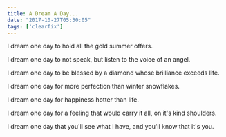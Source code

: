 ```yaml
---
title: A Dream A Day...
date: "2017-10-27T05:30:05"
tags: ['clearfix']
---
```


I dream one day to hold all the gold summer offers.

I dream one day to not speak, but listen to the voice of an angel.

I dream one day to be blessed by a diamond whose brilliance exceeds life.

I dream one day for more perfection than winter snowflakes.

I dream one day for happiness hotter than life.

I dream one day for a feeling that would carry it all, on it's kind shoulders.

I dream one day that you'll see what I have, and you'll know that it's you.